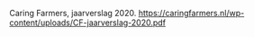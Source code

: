 Caring Farmers, jaarverslag 2020. https://caringfarmers.nl/wp-content/uploads/CF-jaarverslag-2020.pdf